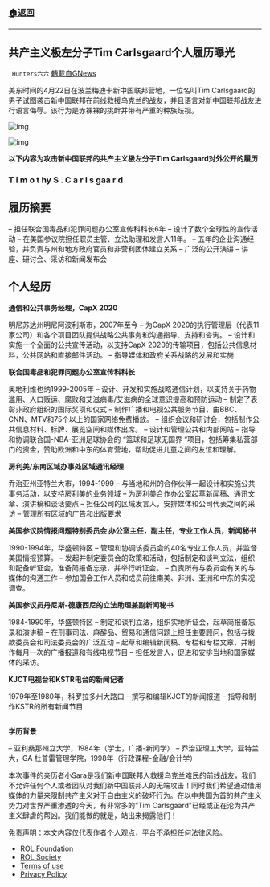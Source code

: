 ###  [:house:返回](README.md)
---


## 共产主义极左分子Tim Carlsgaard个人履历曝光
` Hunters六六` [轉載自GNews](https://gnews.org/zh-hans/2418462/)

美东时间的4月22日在波兰梅迪卡新中国联邦营地，一位名叫Tim Carlsgaard的男子试图袭击新中国联邦在前线救援乌克兰的战友，并且语言对新中国联邦战友进行语言侮辱。该行为是赤裸裸的挑衅并带有严重的种族歧视。
 
![img](https://media.gettr.com/group9/getter/2022/04/25/03/c5563b5a-50b5-1326-1b6f-2e04a173b28c/8065567c5fb74f7b2163e99a1eff74e2.jpg)
 
![img](https://media.gettr.com/group50/getter/2022/04/22/21/6b3770a0-2b1f-0770-c2f9-6865d207ce00/4bd97cce569e335cef89b269d948aa2d.jpg)
 
**以下内容为攻击新中国联邦的共产主义极左分子Tim Carlsgaard对外公开的履历**
 
### **T** **i** **m** **o** **t** **hy** **S** **.** **C** **a** **r** **l** **s** **gaa** **r** **d**
 
## 履历摘要
 
– 担任联合国毒品和犯罪问题办公室宣传科科长6年
 – 设计了数个全球性的宣传活动
 – 在美国参议院担任职员主管、立法助理和发言人11年。
 – 五年的企业沟通经验，并负责与州和地方政府官员和非营利团体建立关系
 – 广泛的公开演讲 – 讲座、研讨会、采访和新闻发布会
 
## 个人经历
 
**通信和公共事务经理，CapX 2020**
 
明尼苏达州明尼阿波利斯市，2007年至今
 – 为CapX 2020的执行管理层（代表11家公司）和各个项目团队提供战略公共事务和沟通指导、支持和咨询。
 – 设计和实施一个全面的公共宣传活动，以支持CapX 2020的传输项目，包括公共信息材料，公共网站和直接邮件活动。
 – 指导媒体和政府关系战略的发展和实施
 
**联合国毒品和犯罪问题办公室宣传科科长**
 
奥地利维也纳1999-2005年
 – 设计、开发和实施战略通信计划，以支持关于药物滥用、人口贩运、腐败和艾滋病毒/艾滋病的全球意识提高和预防运动
 – 制定了表彰非政府组织的国际奖项和仪式
 – 制作广播和电视公共服务节目，由BBC、CNN、MTV和75个以上的国家网络免费播放。
 – 组织会议和研讨会，包括制作公共信息材料、标牌、展览空间和媒体出席。
 – 设计和管理公共和内部网站
 – 指导和协调联合国-NBA-亚洲足球协会的 “篮球和足球无国界 “项目，包括筹集私营部门的资金，赞助欧洲和中东的体育营地，帮助促进儿童之间的友谊和理解。
 
**房利美/东南区域办事处区域通讯经理**
 
乔治亚州亚特兰大市，1994-1999
 – 与当地和州的合作伙伴一起设计和实施公共事务活动，以支持房利美的业务领域
 – 为房利美合作办公室起草新闻稿、通讯文章、演讲稿和谈话要点
 – 担任公司的区域发言人，安排媒体和公司代表之间的采访
 – 管理所有区域的广告和出版要求
 
**美国参议院情报问题特别委员会 办公室主任，副主任，专业工作人员，新闻秘书**
 
1990-1994年，华盛顿特区
 – 管理和协调该委员会的40名专业工作人员，并监督美国情报预算。
 – 发起并制定委员会的政策和活动，包括制定和谈判立法，组织和配备听证会，准备简报备忘录，并举行听证会。
 – 负责所有与委员会有关的与媒体的沟通工作
 – 参加国会工作人员和成员前往南美、非洲、亚洲和中东的实况调查。
 
**美国参议员丹尼斯-德康西尼的立法助理兼副新闻秘书**
 
1984-1990年，华盛顿特区
 – 制定和谈判立法，组织实地听证会，起草简报备忘录和演讲稿
 – 在刑事司法、麻醉品、贸易和通信问题上担任主要顾问，包括与拨款委员会和司法委员会的广泛互动
 – 起草和编辑新闻稿、专栏和专栏文章，并制作每月一次的广播报道和有线电视节目
 – 担任发言人，促进和安排当地和国家媒体的采访。
 
**KJCT电视台和KSTR电台的新闻记者**
 
1979年至1980年，科罗拉多州大路口
 – 撰写和编辑KJCT的新闻报道
 – 指导和制作KSTR的所有新闻节目
 
## 
**学历背景**
 
– 亚利桑那州立大学，1984年（学士，广播-新闻学）
 – 乔治亚理工大学，亚特兰大，GA
 杜普雷管理学院，1998年（行政课程-金融/会计学）
 
本次事件的亲历者小Sara是我们新中国联邦人救援乌克兰难民的前线战友，我们不允许任何个人或者团队对我们新中国联邦人的无端攻击！同时我们希望通过借用媒体的力量来限制共产主义对于自由主义的破坏行为。在以中共国为首的共产主义势力对世界严重渗透的今天，有非常多的“Tim Carlsgaard”已经或正在沦为共产主义肆虐的帮凶。我们能做的就是，站出来揭露他们！

免责声明：本文内容仅代表作者个人观点，平台不承担任何法律风险。
  
- [ROL Foundation](https://rolfoundation.org/)
- [ROL Society](https://rolsociety.org/)
- [Terms of use](https://gnews.org/terms-of-use-3/)
- [Privacy Policy](https://gnews.org/privacy-policy/)
